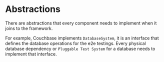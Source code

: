# Abstractions

There are abstractions that every component needs to implement when it joins to the framework.

For example, Couchbase implements `DatabaseSystem`, it is an interface that defines the database operations for
the e2e testings. Every physical database dependency or `Pluggable Test System` for a database needs to implement that
interface.
